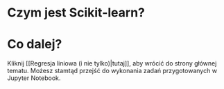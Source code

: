 # Czym jest Scikit-learn?


# Co dalej?

Kliknij [[Regresja liniowa (i nie tylko)|tutaj]], aby wrócić do strony głównej tematu. Możesz stamtąd przejść do wykonania zadań przygotowanych w Jupyter Notebook.